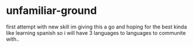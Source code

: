 # unfamiliar-ground
first attempt with new skill
im giving this a go and hoping for the best
kinda like learning spanish
so i will have 3 languages to languages to communite with..  
